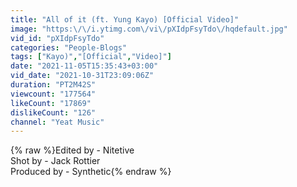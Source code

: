 ```yaml
---
title: "All of it (ft. Yung Kayo) [Official Video]"
image: "https:\/\/i.ytimg.com\/vi\/pXIdpFsyTdo\/hqdefault.jpg"
vid_id: "pXIdpFsyTdo"
categories: "People-Blogs"
tags: ["Kayo)","[Official","Video]"]
date: "2021-11-05T15:35:43+03:00"
vid_date: "2021-10-31T23:09:06Z"
duration: "PT2M42S"
viewcount: "177564"
likeCount: "17869"
dislikeCount: "126"
channel: "Yeat Music"
---
```

{% raw %}Edited by - Nitetive<br />Shot by - Jack Rottier<br />Produced by - Synthetic{% endraw %}
